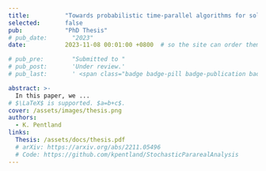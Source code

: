 ```yaml
---
title:          "Towards probabilistic time-parallel algorithms for solving initial value problems"
selected:       false
pub:            "PhD Thesis"
# pub_date:       "2023"
date:           2023-11-08 00:01:00 +0800  # so the site can order them correctly

# pub_pre:        "Submitted to "
# pub_post:       'Under review.'
# pub_last:       ' <span class="badge badge-pill badge-publication badge-success">Spotlight</span>'

abstract: >-
  In this paper, we ...
# $\LaTeX$ is supported. $a=b+c$.
cover: /assets/images/thesis.png
authors:
  - K. Pentland
links:
  Thesis: /assets/docs/thesis.pdf
  # arXiv: https://arxiv.org/abs/2211.05496
  # Code: https://github.com/kpentland/StochasticPararealAnalysis
---
```



